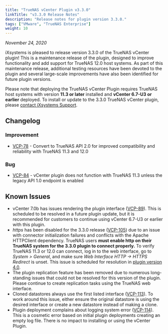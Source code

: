 ```yaml
---
title: "TrueNAS vCenter Plugin v3.3.0"
linkTitle: "v3.3.0 Release Notes"
description: "Release notes for plugin version 3.3.0."
tags: ["VMware", "TrueNAS Enterprise"]
weight: 10
---
```


*November 24, 2020*

iXsystems is pleased to release version 3.3.0 of the TrueNAS vCenter plugin!
This is a maintenance release of the plugin, designed to improve functionality and add support for TrueNAS 12.0 host systems. As part of this maintenance release, additional testing resources have been devoted to the plugin and several large-scale improvements have also been identified for future plugin versions.

Please note that deploying the TrueNAS vCenter Plugin requires TrueNAS host systems with version **11.3 or later** installed and **vCenter 6.7-U3 or earlier** deployed. To install or update to the 3.3.0 TrueNAS vCenter plugin, please [contact iXsystems Support](/hub/initial-setup/support/#contacting-ixsystems-support).

## Changelog

### Improvement

* [VCP-78](https://jira.ixsystems.com/browse/VCP-78) - Convert to TrueNAS API 2.0 for improved compatibility and reliability with TrueNAS 11.3 and 12.0

### Bug

* [VCP-84](https://jira.ixsystems.com/browse/VCP-84) - vCenter plugin does not function with TrueNAS 11.3 unless the legacy API 1.0 endpoint is enabled

## Known Issues

* vCenter 7.0b has issues rendering the plugin interface ([VCP-89](https://jira.ixsystems.com/browse/VCP-89)). This is scheduled to be resolved in a future plugin update, but it is recommended for customers to continue using vCenter 6.7-U3 or earlier with this plugin.
* *https* has been disabled for the 3.3.0 release ([VCP-105](https://jira.ixsystems.com/browse/VCP-105)) due to an issue with connector initialization failures and conflicts with the Apache HTTPClient dependency. TrueNAS users **must enable http on their TrueNAS system for the 3.3.0 plugin to connect properly.** To verify TrueNAS 11.3 or 12.0 can connect, log in to the web interface, go to *System > General*, and make sure *Web Interface HTTP -> HTTPS Redirect* is unset. This issue is scheduled for resolution in [plugin version 4.0](https://jira.ixsystems.com/projects/VCP/versions/12108).
* The plugin replication feature has been removed due to numerous long-standing issues that could not be resolved for this version of the plugin. Please continue to create replication tasks using the TrueNAS web interface.
* Cloned datastores always use the first listed interface ([VCP-113](https://jira.ixsystems.com/projects/VCP/issues/VCP-113)). To work around this issue, either ensure the original datastore is using the desired interface or create a new datastore instead of making a clone.
* Plugin deployment complains about logging system error ([VCP-114](https://jira.ixsystems.com/browse/VCP-114)). This is a cosmetic error based on initial plugin deployments creating an empty log file. There is no impact to installing or using the vCenter Plugin.

